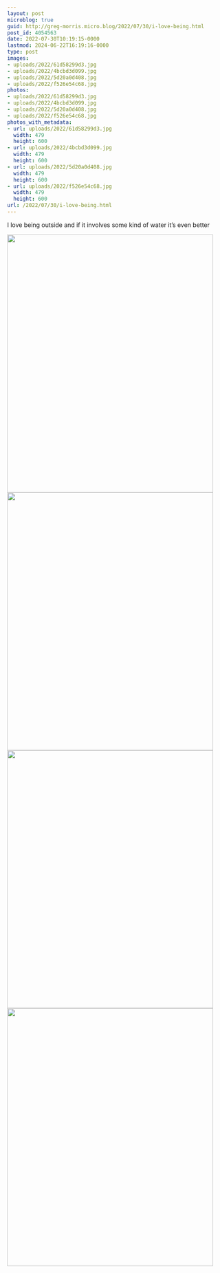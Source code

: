 ```yaml
---
layout: post
microblog: true
guid: http://greg-morris.micro.blog/2022/07/30/i-love-being.html
post_id: 4054563
date: 2022-07-30T10:19:15-0000
lastmod: 2024-06-22T16:19:16-0000
type: post
images:
- uploads/2022/61d58299d3.jpg
- uploads/2022/4bcbd3d099.jpg
- uploads/2022/5d20a0d408.jpg
- uploads/2022/f526e54c68.jpg
photos:
- uploads/2022/61d58299d3.jpg
- uploads/2022/4bcbd3d099.jpg
- uploads/2022/5d20a0d408.jpg
- uploads/2022/f526e54c68.jpg
photos_with_metadata:
- url: uploads/2022/61d58299d3.jpg
  width: 479
  height: 600
- url: uploads/2022/4bcbd3d099.jpg
  width: 479
  height: 600
- url: uploads/2022/5d20a0d408.jpg
  width: 479
  height: 600
- url: uploads/2022/f526e54c68.jpg
  width: 479
  height: 600
url: /2022/07/30/i-love-being.html
---
```

I love being outside and if it involves some kind of water it’s even better 

<img src="uploads/2022/61d58299d3.jpg" width="479" height="600" alt="" /><img src="uploads/2022/4bcbd3d099.jpg" width="479" height="600" alt="" /><img src="uploads/2022/5d20a0d408.jpg" width="479" height="600" alt="" /><img src="uploads/2022/f526e54c68.jpg" width="479" height="600" alt="" />
